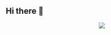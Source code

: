 ## Hi there 👋

<!--
**NagasaiVuppala18/NagasaiVuppala18** is a ✨ _special_ ✨ repository because its `README.md` (this file) appears on your GitHub profile.

Here are some ideas to get you started:

- 🔭 I’m currently working on ...
- 🌱 I’m currently learning ...
- 👯 I’m looking to collaborate on ...
- 🤔 I’m looking for help with ...
- 💬 Ask me about ...
- 📫 How to reach me: ...
- 😄 Pronouns: ...
- ⚡ Fun fact: ...
-->
<p align="center">
  <a href="https://skillicons.dev">
    <img src="https://skillicons.dev/icons?i=git,c,java,python,javascript,html,css,bootstrap,mysql,react,vite,wordpress,spring,vercel,github,mongodb,express,angular,nodejs,npm,typescript,figma,gcp,azure,bitbucket,eclipse,kali,linux,linkedin,mysql,postman,ubuntu vim" />
  </a>
</p>
